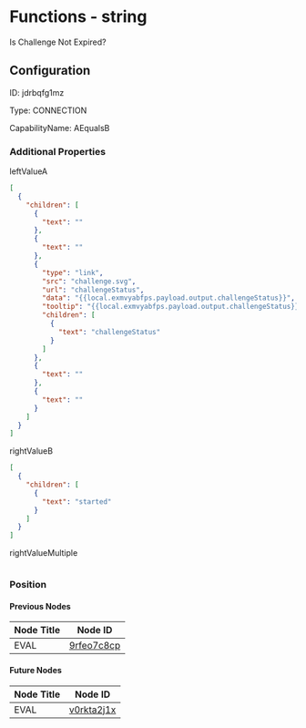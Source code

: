 # Functions - string 
Is Challenge Not Expired?
## Configuration
ID:  jdrbqfg1mz

Type: CONNECTION 

CapabilityName: AEqualsB






### Additional Properties
leftValueA
```json 
[
  {
    "children": [
      {
        "text": ""
      },
      {
        "text": ""
      },
      {
        "type": "link",
        "src": "challenge.svg",
        "url": "challengeStatus",
        "data": "{{local.exmvyabfps.payload.output.challengeStatus}}",
        "tooltip": "{{local.exmvyabfps.payload.output.challengeStatus}}",
        "children": [
          {
            "text": "challengeStatus"
          }
        ]
      },
      {
        "text": ""
      },
      {
        "text": ""
      }
    ]
  }
]
```


rightValueB
```json 
[
  {
    "children": [
      {
        "text": "started"
      }
    ]
  }
]
```


rightValueMultiple
```
```





### Position

#### Previous Nodes
| Node Title | Node ID |
| :------------- | ------------ |
| EVAL | [9rfeo7c8cp](./9rfeo7c8cp.md) | 
 
 #### Future Nodes
| Node Title | Node ID |
| :------------- | ------------ |
| EVAL |[v0rkta2j1x](./v0rkta2j1x.md) | 